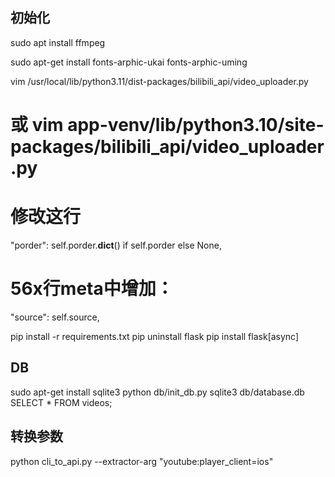 ## 初始化

sudo apt install ffmpeg

sudo apt-get install fonts-arphic-ukai fonts-arphic-uming

vim /usr/local/lib/python3.11/dist-packages/bilibili_api/video_uploader.py
# 或 vim app-venv/lib/python3.10/site-packages/bilibili_api/video_uploader.py
# 修改这行
"porder": self.porder.__dict__() if self.porder else None,
# 56x行meta中增加：
"source": self.source,

pip install -r requirements.txt
pip uninstall flask
pip install flask[async]

## DB

sudo apt-get install sqlite3
python db/init_db.py
sqlite3 db/database.db
SELECT * FROM videos;

## 转换参数

python cli_to_api.py --extractor-arg "youtube:player_client=ios"
